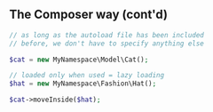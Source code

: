 The Composer way (cont'd)
-------------------------
```php
// as long as the autoload file has been included
// before, we don't have to specify anything else

$cat = new MyNamespace\Model\Cat();

// loaded only when used = lazy loading
$hat = new MyNamespace\Fashion\Hat();

$cat->moveInside($hat);
```

